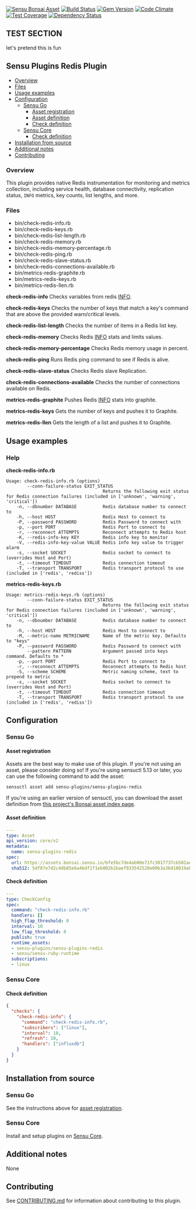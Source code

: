[![Sensu Bonsai Asset](https://img.shields.io/badge/Bonsai-Download%20Me-brightgreen.svg?colorB=89C967&logo=sensu)](https://bonsai.sensu.io/assets/sensu-plugins/sensu-plugins-redis)
[![Build Status](https://travis-ci.org/sensu-plugins/sensu-plugins-redis.svg?branch=master)](https://travis-ci.org/sensu-plugins/sensu-plugins-redis)
[![Gem Version](https://badge.fury.io/rb/sensu-plugins-redis.svg)](http://badge.fury.io/rb/sensu-plugins-redis)
[![Code Climate](https://codeclimate.com/github/sensu-plugins/sensu-plugins-redis/badges/gpa.svg)](https://codeclimate.com/github/sensu-plugins/sensu-plugins-redis)
[![Test Coverage](https://codeclimate.com/github/sensu-plugins/sensu-plugins-redis/badges/coverage.svg)](https://codeclimate.com/github/sensu-plugins/sensu-plugins-redis)
[![Dependency Status](https://gemnasium.com/sensu-plugins/sensu-plugins-redis.svg)](https://gemnasium.com/sensu-plugins/sensu-plugins-redis)

## TEST SECTION
let's pretend this is fun

## Sensu Plugins Redis Plugin

- [Overview](#overview)
- [Files](#files)
- [Usage examples](#usage-examples)
- [Configuration](#configuration)
  - [Sensu Go](#sensu-go)
    - [Asset registration](#asset-registration)
    - [Asset definition](#asset-definition)
    - [Check definition](#check-definition)
  - [Sensu Core](#sensu-core)
    - [Check definition](#check-definition)
- [Installation from source](#installation-from-source)
- [Additional notes](#additional-notes)
- [Contributing](#contributing)

### Overview

This plugin provides native Redis instrumentation for monitoring and metrics collection, including service health, database connectivity, replication status, `INFO` metrics, key counts, list lengths, and more.

### Files
 * bin/check-redis-info.rb
 * bin/check-redis-keys.rb
 * bin/check-redis-list-length.rb
 * bin/check-redis-memory.rb
 * bin/check-redis-memory-percentage.rb
 * bin/check-redis-ping.rb
 * bin/check-redis-slave-status.rb
 * bin/check-redis-connections-available.rb
 * bin/metrics-redis-graphite.rb
 * bin/metrics-redis-keys.rb
 * bin/metrics-redis-llen.rb
 
**check-redis-info**
Checks variables from redis [INFO](http://redis.io/commands/INFO).

**check-redis-keys**
Checks the number of keys that match a key's command that are above the provided warn/critical levels.

**check-redis-list-length**
Checks the number of items in a Redis list key.

**check-redis-memory**
Checks Redis [INFO](http://redis.io/commands/INFO) stats and limits values.

**check-redis-memory-percentage**
Checks Redis memory usage in percent.

**check-redis-ping**
Runs Redis ping command to see if Redis is alive.

**check-redis-slave-status**
Checks Redis slave Replication.

**check-redis-connections-available**
Checks the number of connections available on Redis.

**metrics-redis-graphite**
Pushes Redis [INFO](http://redis.io/commands/INFO) stats into graphite.

**metrics-redis-keys**
Gets the number of keys and pushes it to Graphite.

**metrics-redis-llen**
Gets the length of a list and pushes it to Graphite.

## Usage examples

### Help

**check-redis-info.rb**
```
Usage: check-redis-info.rb (options)
        --conn-failure-status EXIT_STATUS
                                     Returns the following exit status for Redis connection failures (included in ['unknown', 'warning', 'critical'])
    -n, --dbnumber DATABASE          Redis database number to connect to
    -h, --host HOST                  Redis Host to connect to
    -P, --password PASSWORD          Redis Password to connect with
    -p, --port PORT                  Redis Port to connect to
    -r, --reconnect ATTEMPTS         Reconnect attempts to Redis host
    -K, --redis-info-key KEY         Redis info key to monitor
    -V, --redis-info-key-value VALUE Redis info key value to trigger alarm
    -s, --socket SOCKET              Redis socket to connect to (overrides Host and Port)
    -t, --timeout TIMEOUT            Redis connection timeout
    -T, --transport TRANSPORT        Redis transport protocol to use (included in ['redis', 'rediss'])
```

**metrics-redis-keys.rb**
```
Usage: metrics-redis-keys.rb (options)
        --conn-failure-status EXIT_STATUS
                                     Returns the following exit status for Redis connection failures (included in ['unknown', 'warning', 'critical'])
    -n, --dbnumber DATABASE          Redis database number to connect to
    -h, --host HOST                  Redis Host to connect to
    -M, --metric-name METRICNAME     Name of the metric key. Defaults to "keys"
    -P, --password PASSWORD          Redis Password to connect with
        --pattern PATTERN            Argument passed into keys command. Defaults to *
    -p, --port PORT                  Redis Port to connect to
    -r, --reconnect ATTEMPTS         Reconnect attempts to Redis host
    -S, --scheme SCHEME              Metric naming scheme, text to prepend to metric
    -s, --socket SOCKET              Redis socket to connect to (overrides Host and Port)
    -t, --timeout TIMEOUT            Redis connection timeout
    -T, --transport TRANSPORT        Redis transport protocol to use (included in ['redis', 'rediss'])
```

## Configuration
### Sensu Go
#### Asset registration

Assets are the best way to make use of this plugin. If you're not using an asset, please consider doing so! If you're using sensuctl 5.13 or later, you can use the following command to add the asset: 

`sensuctl asset add sensu-plugins/sensu-plugins-redis`

If you're using an earlier version of sensuctl, you can download the asset definition from [this project's Bonsai asset index page](https://bonsai.sensu.io/assets/sensu-plugins/sensu-plugins-redis).

#### Asset definition

```yaml
---
type: Asset
api_version: core/v2
metadata:
  name: sensu-plugins-redis
spec:
  url: https://assets.bonsai.sensu.io/bfe5bc7de4ab00e71fc3017737cb501ae076bd1f/sensu-plugins-redis_4.2.0_centos_linux_amd64.tar.gz
  sha512: 5df87e7d2c4db85e6a4bdf1f1eb802b2baef933542528e09b3a36d10019ab93e37a7fde7ba3c06334cd22908135ad8704cb5fbef1d1e608f32a2446322222f3b
```

#### Check definition

```yaml
---
type: CheckConfig
spec:
  command: "check-redis-info.rb"
  handlers: []
  high_flap_threshold: 0
  interval: 10
  low_flap_threshold: 0
  publish: true
  runtime_assets:
  - sensu-plugins/sensu-plugins-redis
  - sensu/sensu-ruby-runtime
  subscriptions:
  - linux
```

### Sensu Core

#### Check definition
```json
{
  "checks": {
    "check-redis-info": {
      "command": "check-redis-info.rb",
      "subscribers": ["linux"],
      "interval": 10,
      "refresh": 10,
      "handlers": ["influxdb"]
    }
  }
}
```

## Installation from source

### Sensu Go

See the instructions above for [asset registration](#asset-registration).

### Sensu Core

Install and setup plugins on [Sensu Core](https://docs.sensu.io/sensu-core/latest/installation/installing-plugins/).

## Additional notes

None

## Contributing

See [CONTRIBUTING.md](https://github.com/sensu-plugins/sensu-plugins-redis/blob/master/CONTRIBUTING.md) for information about contributing to this plugin.

